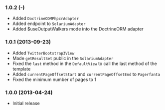 ### 1.0.2 (-)

  * Added `DoctrineODMPhpcrAdapter`
  * Added endpoint to `SolariumAdapter`
  * Added $useOutputWalkers mode into the DoctrineORM adapter

### 1.0.1 (2013-09-23)

  * Added `TwitterBootstrap3View`
  * Made `getResultSet` public in the `SolariumAdapter`
  * Fixed the `last` method in the `DefaultView` to call the last method of the template
  * Added `currentPageOffsetStart` and `currentPageOffsetEnd` to `Pagerfanta`
  * Fixed the minimum number of pages to 1

### 1.0.0 (2013-04-24)

  * Initial release
